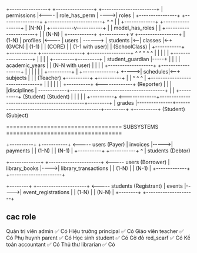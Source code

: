 +----------------+ +----------------+ +-----------------------+
| permissions |<---- | role_has_perm | ---->| roles |
+----------------+ +----------------+ +-----------------------+
^ ^
| |
+-------------+ +-----------------+
| (N-N) |
+----------v-----------+ |
| model_has_roles | |
+----------------------+ |
| (N-N) |
+-----------+ +----------+ v +-----------------+ | (1-N)
| profiles |<---- | users | ------> | students |<--| classes |<-+ (GVCN)
| (1-1) | | (CORE) | | (1-1 with user)| | (SchoolClass) |
+-----------+ +----------+ +-----------------+ +-----------------+
^ ^ ^ ^ ^
| | | | |
+------------------+ | | | | +---------+---------+
| student_guardian |-----+ | | | | academic_years |
| (N-N with user) | | | | +-------------------+
+------------------+ | | |
| | | +----------+
| +--------------+ +---->| schedules|<--+ subjects |
| | (Teacher) +----------+ +----------+
| | ^ ^ ^
| +-------------------------------+ | |
| | | |
+----------+ <-------------+ (Reporter) | | |
|disciplines | ------------+----------------------------------------+ | |
+----------+ (Student) (Student) | |
| | |
+----------+ <-------------+----------------------------------------------+---------+
| grades |---------------+----------------------------------------------+---------+
+----------+ (Student) (Subject)

================================== SUBSYSTEMS ==================================

+----------+ +-----------+ <----- users (Payer)
| invoices |----->| payments |
| (1-N) | | (N-1) |
+----------+ +-----------+
^
|
students (Debtor)

+-------------+ +----------------------+ <----- users (Borrower)
| library_books |---->| library_transactions |
| (1-N) | | (N-1) |
+-------------+ +----------------------+

+--------+ +---------------------+ <----- students (Registrant)
| events |----->| event_registrations |
| (1-N) | | (N-N) |
+--------+ +---------------------+

## cac role

Quản trị viên admin ✅ Có
Hiệu trưởng principal ✅ Có
Giáo viên teacher ✅ Có
Phụ huynh parent ✅ Có
Học sinh student ✅ Có
Cờ đỏ red_scarf ✅ Có
Kế toán accountant ✅ Có
Thủ thư librarian ✅ Có
